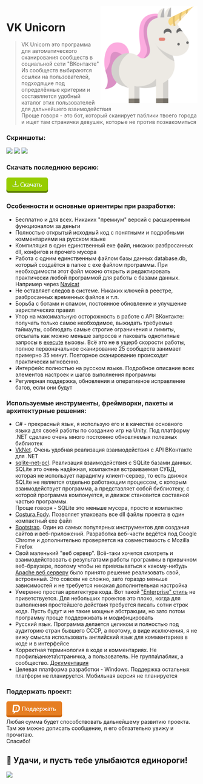 <img src="./media/icon.png?raw=true" align="right" height="255" />

# VK Unicorn
> VK Unicorn это программа для автоматического сканирования сообществ в социальной сети "ВКонтакте"<br>Из сообществ выбираются ссылки на пользователей, подходящие под определённые критерии и составляется удобный каталог этих пользователей для дальнейшего взаимодействия<br>Проще говоря - это бот, который сканирует паблики твоего города и ищет там странички девушек, которые не против познакомиться

### Скриншоты:
<a href="./docs/screenshot_1.png?raw=true"><img src="https://i.imgur.com/lmP32Ao.png" width="290"></a> <a href="./docs/screenshot_2.png?raw=true"><img src="https://i.imgur.com/i2hZK8e.png" width="290"></a> <a href="./docs/screenshot_3.png?raw=true"><img src="https://i.imgur.com/6XK196C.png" width="290"></a>

### Скачать последнюю версию:
<a href="https://github.com/VKUnicorn/VK-Unicorn/releases/download/v1.1.0/VKUnicorn.exe"><img src="./docs/download.png"></a>

### Особенности и основные ориентиры при разработке:
- Бесплатно и для всех. Никаких "премиум" версий с расширенным функционалом за деньги
- Полностью открытый исходный код с понятными и подробными комментариями на русском языке
- Компиляция в один единственный exe файл, никаких разбросанных dll, конфигов и прочего мусора
- Работа с одним единственным файлом базы данных database.db, который создаётся в папке с exe файлом программы. При необходимости этот файл можно открыть и редактировать практически любой программой для работы с базами данных. Например через [Navicat](https://www.navicat.com/en/products/navicat-for-sqlite)
- Не оставляет следов в системе. Никаких ключей в реестре, разбросанных временных файлов и т.п.
- Борьба с ботами и спамом, постоянное обновление и улучшение эвристических правил
- Упор на максимальную осторожность в работе с API ВКонтакте: получать только самое необходимое, выжидать требуемые таймауты, соблюдать самые строгие ограничения и лимиты, отсылать как можно меньше запросов и паковать однотипные запросы в [execute](https://vk.com/dev/execute) вызовы. Всё это не в ущерб скорости работы, полное первоначальное сканирование 25 сообществ занимает примерно 35 минут. Повторное сканирование происходит практически мгновенно.
- Интерфейс полностью на русском языке. Подробное описание всех элементов настроек и шагов выполнения программы
- Регулярная поддержка, обновления и оперативное исправление багов, если они будут

### Используемые инструменты, фреймворки, пакеты и архитектурные решения:
- C# - прекрасный язык, я использую его и в качестве основного языка для своей работы по созданию игр на Unity. Под платформу .NET сделано очень много постоянно обновляемых полезных библиотек
- [VkNet](https://www.nuget.org/packages/VkNet). Очень удобная реализация взаимодействия с API ВКонтакте для .NET
- [sqlite-net-pcl](https://www.nuget.org/packages/sqlite-net-pcl). Реализация взаимодействия с SQLite базами данных. SQLite это очень надёжная, компактная встраиваемая СУБД, которая не использует парадигму клиент-сервер, то есть движок SQLite не является отдельно работающим процессом, с которым взаимодействует программа, а представляет собой библиотеку, с которой программа компонуется, и движок становится составной частью программы.<br>Проще говоря - SQLite это меньше мусора, просто и компактно
- [Costura.Fody](https://www.nuget.org/packages/Costura.Fody). Позволяет упаковать все dll файлы проекта в один компактный exe файл
- [Bootstrap](https://getbootstrap.com/). Один из самых популярных инструментов для создания сайтов и веб-приложений. Разработка веб-части ведётся под Google Chrome и дополнительно проверяется на совместимость с Mozilla Firefox
- Свой маленький "веб сервер". Всё-таки хочется смотреть и взаимодействовать с результатами работы программы в привычном веб-браузере, поэтому чтобы не привязываться к какому-нибудь [Apache веб серверу](https://httpd.apache.org/) было принято решение реализовать свой, встроенный. Это совсем не сложно, зато гораздо меньше зависимостей и не требуется никакая дополнительная настройка
- Умеренно простая архитектура кода. Вот такой ["Enterprise" стиль](https://gist.github.com/lolzballs/2152bc0f31ee0286b722) не приветствуется. Для небольших проектов это плохо, когда для выполнения простейшего действия требуется писать сотни строк кода. Пусть будут и не такие мощные абстракции, но зато потом программу проще поддерживать и модифицировать
- Русский язык. Программа делается целиком и полностью под аудиторию стран бывшего СССР, а поэтому, в виде исключения, я не вижу смысла использовать английский язык для комментариев в коде и в интерфейсе
- Корректная терминология в коде и комментариях. Не профиль\анкета\страничка, а пользователь. Не группа\паблик, а сообщество. [Документация](https://vk.com/dev/objects)
- Целевая платформа разработки - Windows. Поддержка остальных платформ не планируется. Мобильная версия не планируется

### Поддержать проект:
<a href="https://www.donationalerts.com/r/VKUnicorn"><img src="./docs/support.png?raw=true"></a><br>
Любая сумма будет способствовать дальнейшему развитию проекта.<br>
Там же можно дописать сообщение, я его обязательно увижу и прочитаю.<br>
Спасибо!

## 💬 Удачи, и пусть тебе улыбаются единороги!
<img align="left" src="./docs/unicorn.gif?raw=true">

